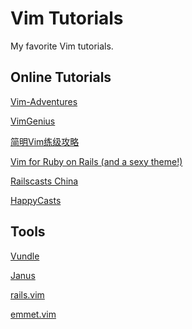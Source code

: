 Vim Tutorials
=============

My favorite Vim tutorials.

Online Tutorials
----------------

[Vim-Adventures](http://vim-adventures.com/)

[VimGenius](http://vimgenius.com/)

[简明Vim练级攻略](http://coolshell.cn/articles/5426.html)

[Vim for Ruby on Rails (and a sexy theme!)](http://astonj.com/tech/vim-for-ruby-rails-and-a-sexy-theme/)

[Railscasts China](http://railscasts-china.com/episodes?query=vim)

[HappyCasts](http://happycasts.net/episodes?tag_id=1)

Tools
-----

[Vundle](https://github.com/gmarik/vundle)

[Janus](https://github.com/carlhuda/janus)

[rails.vim](https://github.com/tpope/vim-rails)

[emmet.vim](http://mattn.github.io/emmet-vim/)